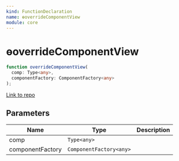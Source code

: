 ```yaml
---
kind: FunctionDeclaration
name: ɵoverrideComponentView
module: core
---
```


# ɵoverrideComponentView

```ts
function overrideComponentView(
  comp: Type<any>,
  componentFactory: ComponentFactory<any>
);
```

[Link to repo](https://github.com/timdeschryver/angular/blob/master/packages/core/src/view/entrypoint.ts#L23-L26)

## Parameters

| Name             | Type                    | Description |
| ---------------- | ----------------------- | ----------- |
| comp             | `Type<any>`             |             |
| componentFactory | `ComponentFactory<any>` |             |
